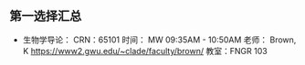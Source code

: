 ## 第一选择汇总
- 生物学导论：
CRN：65101
时间： MW 09:35AM - 10:50AM
老师： Brown, K
https://www2.gwu.edu/~clade/faculty/brown/
教室：FNGR 103



